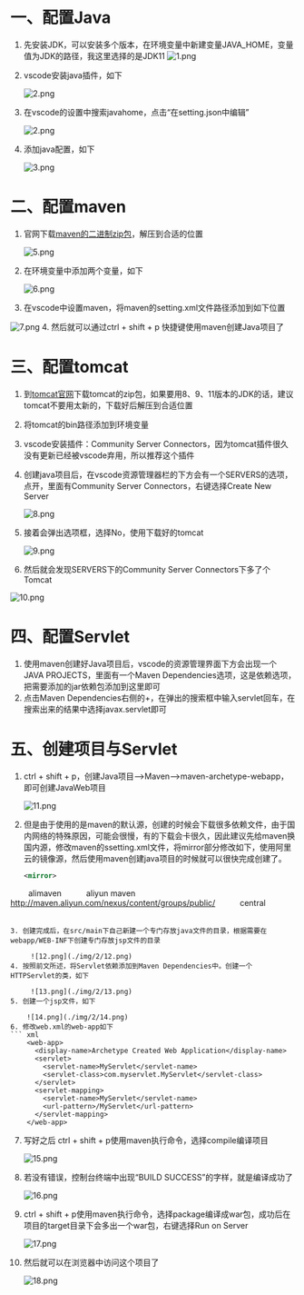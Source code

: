 # 一、配置Java
1. 先安装JDK，可以安装多个版本，在环境变量中新建变量JAVA_HOME，变量值为JDK的路径，我这里选择的是JDK11
	![1.png](./img/2/1.png)
2. vscode安装java插件，如下
	
	![2.png](./img/2/2.png)
3. 在vscode的设置中搜索javahome，点击“在setting.json中编辑”
	
	![2.png](./img/2/3.png)
4. 添加java配置，如下
	
	![3.png](./img/2/4.png)
# 二、配置maven
1. 官网下载[maven的二进制zip包](https://dlcdn.apache.org/maven/maven-3/3.9.3/binaries/apache-maven-3.9.3-bin.zip)，解压到合适的位置
	
	![5.png](./img/2/5.png)
2. 在环境变量中添加两个变量，如下
	
	![6.png](./img/2/6.png)
3. 在vscode中设置maven，将maven的setting.xml文件路径添加到如下位置

 ![7.png](./img/2/7.png)
4. 然后就可以通过ctrl + shift + p 快捷键使用maven创建Java项目了
# 三、配置tomcat
1. 到[tomcat官网](https://tomcat.apache.org/)下载tomcat的zip包，如果要用8、9、11版本的JDK的话，建议tomcat不要用太新的，下载好后解压到合适位置
2. 将tomcat的bin路径添加到环境变量
3. vscode安装插件：Community Server Connectors，因为tomcat插件很久没有更新已经被vscode弃用，所以推荐这个插件
4. 创建java项目后，在vscode资源管理器栏的下方会有一个SERVERS的选项，点开，里面有Community Server Connectors，右键选择Create New Server
	
	![8.png](./img/2/8.png)
5. 接着会弹出选项框，选择No，使用下载好的tomcat
	
	![9.png](./img/2/9.png)
6. 然后就会发现SERVERS下的Community Server Connectors下多了个Tomcat

 ![10.png](./img/2/10.png)
# 四、配置Servlet
1. 使用maven创建好Java项目后，vscode的资源管理界面下方会出现一个JAVA PROJECTS，里面有一个Maven Dependencies选项，这是依赖选项，把需要添加的jar依赖包添加到这里即可
2. 点击Maven Dependencies右侧的+，在弹出的搜索框中输入servlet回车，在搜索出来的结果中选择javax.servlet即可
# 五、创建项目与Servlet
1. ctrl + shift + p，创建Java项目——>Maven——>maven-archetype-webapp，即可创建JavaWeb项目
	
	![11.png](./img/2/11.png)
2. 但是由于使用的是maven的默认源，创建的时候会下载很多依赖文件，由于国内网络的特殊原因，可能会很慢，有的下载会卡很久，因此建议先给maven换国内源，修改maven的ssetting.xml文件，将mirror部分修改如下，使用阿里云的镜像源，然后使用maven创建java项目的时候就可以很快完成创建了。
	``` xml
	<mirror>  
        <id>alimaven</id>  
        <name>aliyun maven</name>  
        <url>http://maven.aliyun.com/nexus/content/groups/public/</url>  
        <mirrorOf>central</mirrorOf>          
    </mirror>
```
3. 创建完成后，在src/main下自己新建一个专门存放java文件的目录，根据需要在webapp/WEB-INF下创建专门存放jsp文件的目录

	 ![12.png](./img/2/12.png)
4. 按照前文所述，将Servlet依赖添加到Maven Dependencies中。创建一个HTTPServlet的类，如下

	 ![13.png](./img/2/13.png)
5. 创建一个jsp文件，如下
	
	![14.png](./img/2/14.png)
6. 修改web.xml的web-app如下
``` xml
	<web-app>
	  <display-name>Archetype Created Web Application</display-name>
	  <servlet>
	    <servlet-name>MyServlet</servlet-name>
	    <servlet-class>com.myservlet.MyServlet</servlet-class>
	  </servlet>
	  <servlet-mapping>
	    <servlet-name>MyServlet</servlet-name>
	    <url-pattern>/MyServlet</url-pattern>
	  </servlet-mapping>
	</web-app>
```
7. 写好之后 ctrl + shift + p使用maven执行命令，选择compile编译项目
	
	![15.png](./img/2/15.png)
8. 若没有错误，控制台终端中出现“BUILD SUCCESS”的字样，就是编译成功了
	
	![16.png](./img/2/16.png)
9. ctrl + shift + p使用maven执行命令，选择package编译成war包，成功后在项目的target目录下会多出一个war包，右键选择Run on Server
	
	![17.png](./img/2/17.png)
10. 然后就可以在浏览器中访问这个项目了
	
	![18.png](./img/2/18.png)
